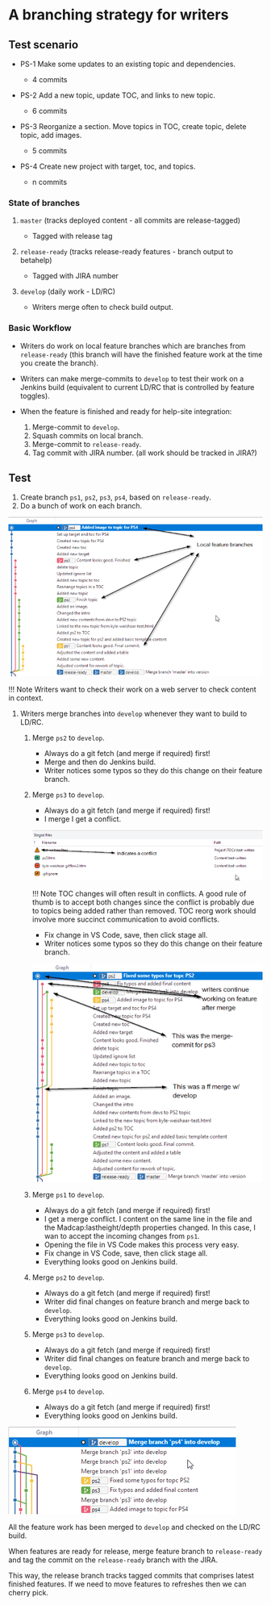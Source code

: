 # A branching strategy for writers

## Test scenario

* PS-1
    Make some updates to an existing topic and dependencies.

    * 4 commits

* PS-2
    Add a new topic, update TOC, and links to new topic.

    * 6 commits

* PS-3
    Reorganize a section. Move topics in TOC, create topic, delete topic, add images.

    * 5 commits

* PS-4 
    Create new project with target, toc, and topics.

    * n commits

### State of branches

1. `master` (tracks deployed content - all commits are release-tagged)

    * Tagged with release tag

1. `release-ready` (tracks release-ready features - branch output to betahelp)

    * Tagged with JIRA number

1. `develop` (daily work - LD/RC)

    * Writers merge often to check build output.

### Basic Workflow

* Writers do work on local feature branches which are branches from `release-ready` (this branch will have the finished feature work at the time you create the branch).

* Writers can make merge-commits to `develop` to test their work on a Jenkins build (equivalent to current LD/RC that is controlled by feature toggles).

* When the feature is finished and ready for help-site integration:

    1. Merge-commit to `develop`.
    1. Squash commits on local branch.
    1. Merge-commit to `release-ready`.
    1. Tag commit with JIRA number. (all work should be tracked in JIRA?)

## Test

1. Create branch `ps1`, `ps2`, `ps3`, `ps4`, based on `release-ready`.
1. Do a bunch of work on each branch.

![dev-cycle](assets/images/dev-cycle.png)

!!! Note
    Writers want to check their work on a web server to check content in context.

1. Writers merge branches into `develop` whenever they want to build to LD/RC.

    1. Merge `ps2` to `develop`.
        * Always do a git fetch (and merge if required) first!
        * Merge and then do Jenkins build.
        * Writer notices some typos so they do this change on their feature branch.

    1. Merge `ps3` to `develop`.
        * Always do a git fetch (and merge if required) first!
        * I merge I get a conflict.

        ![conflict](assets/images/dev-cycle-conflict.png)

        !!! Note
            TOC changes will often result in conflicts. A good rule of thumb is to accept both changes since the conflict is probably due to topics being added rather than removed. TOC reorg work should involve more succinct communication to avoid conflicts.

        * Fix change in VS Code, save, then click stage all.
        * Writer notices some typos so they do this change on their feature branch.

        ![state](assets/images/after-merge.png)

    1. Merge `ps1` to `develop`.
        * Always do a git fetch (and merge if required) first!
        * I get a merge conflict. I content on the same line in the file and the Madcap:lastheight/depth properties changed. In this case, I wan to accept the incoming changes from `ps1`.
        * Opening the file in VS Code makes this process very easy.
        * Fix change in VS Code, save, then click stage all.
        * Everything looks good on Jenkins build.

    1. Merge `ps2` to `develop`.
        * Always do a git fetch (and merge if required) first!
        * Writer did final changes on feature branch and merge back to `develop`.
        * Everything looks good on Jenkins build.

    1. Merge `ps3` to `develop`.
        * Always do a git fetch (and merge if required) first!
        * Writer did final changes on feature branch and merge back to `develop`.
        * Everything looks good on Jenkins build.

    1. Merge `ps4` to `develop`.
        * Always do a git fetch (and merge if required) first!
        * Everything looks good on Jenkins build.

![4merge](assets/images/4merge.png)

All the feature work has been merged to `develop` and checked on the LD/RC build.

When features are ready for release, merge feature branch to `release-ready` and tag the commit on the `release-ready` branch with the JIRA.

This way, the release branch tracks tagged commits that comprises latest finished features. If we need to move features to refreshes then we can cherry pick.